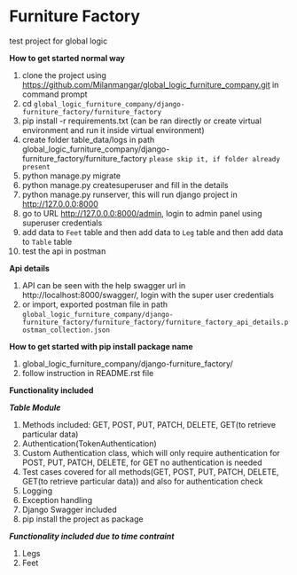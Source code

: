 # Furniture Factory
test project for global logic

**How to get started normal way**
1) clone the project using https://github.com/Milanmangar/global_logic_furniture_company.git in command prompt
2) cd ```global_logic_furniture_company/django-furniture_factory/furniture_factory```
3) pip install -r requirements.txt (can be ran directly or create virtual environment and run it inside virtual environment)
4) create folder table_data/logs in path global_logic_furniture_company/django-furniture_factory/furniture_factory ``please skip it, if folder already present``
5) python manage.py migrate
6) python manage.py createsuperuser and fill in the details
7) python manage.py runserver, this will run django project in http://127.0.0.0:8000
8) go to URL http://127.0.0.0:8000/admin, login to admin panel using superuser credentials
9) add data to ``Feet`` table and then add data to ``Leg`` table and then add data to ``Table`` table
10) test the api in postman


**Api details**

1) API can be seen with the help swagger url in http://localhost:8000/swagger/, login with the super user credentials
2) or import, exported postman file in path ``global_logic_furniture_company/django-furniture_factory/furniture_factory/furniture_factory_api_details.postman_collection.json``

**How to get started with pip install package  name**
1) global_logic_furniture_company/django-furniture_factory/
2) follow instruction in README.rst file

**Functionality included**

***Table Module***

1) Methods included: GET, POST, PUT, PATCH, DELETE, GET(to retrieve particular data)
2) Authentication(TokenAuthentication)
3) Custom Authentication class, which will only require authentication for POST, PUT, PATCH, DELETE, for GET
   no authentication is needed
4) Test cases covered for all methods(GET, POST, PUT, PATCH, DELETE, GET(to retrieve particular data)) and also for authentication check
5) Logging
6) Exception handling
7) Django Swagger included
8) pip install the project as package

***Functionality included due to time contraint***

1) Legs 
2) Feet
